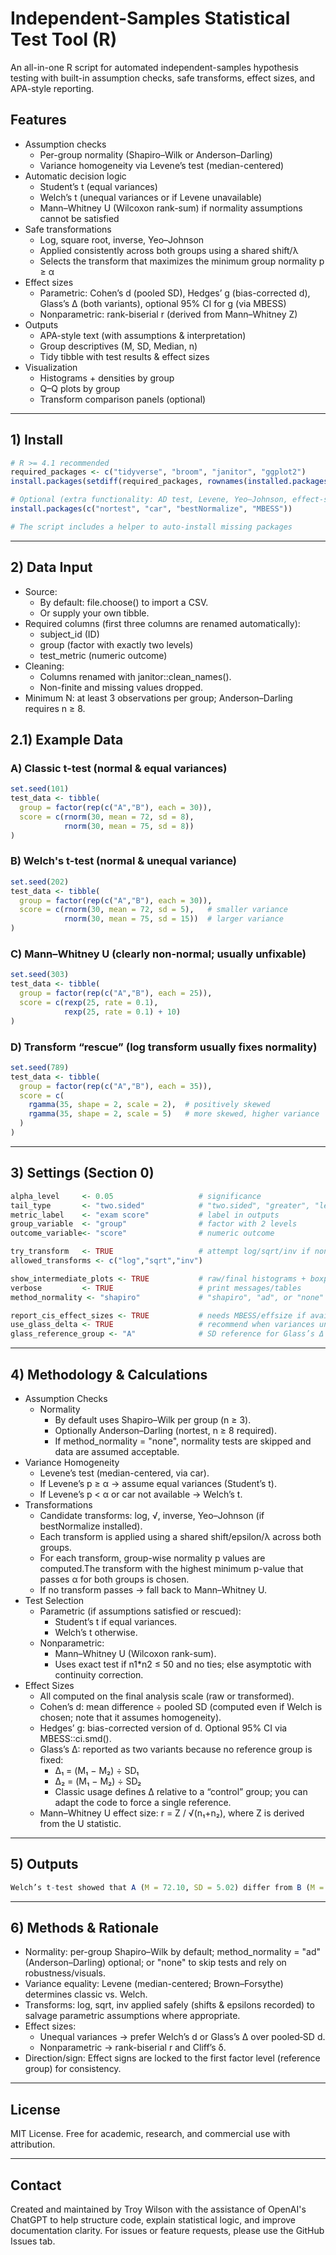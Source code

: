# Independent-Samples Statistical Test Tool (R)
An all-in-one R script for automated independent-samples hypothesis testing with built-in assumption checks, safe transforms, effect sizes, and APA-style reporting.

## Features
- Assumption checks
    - Per-group normality (Shapiro–Wilk or Anderson–Darling)
    - Variance homogeneity via Levene’s test (median-centered)
- Automatic decision logic
    - Student’s t (equal variances)
    - Welch’s t (unequal variances or if Levene unavailable)
    - Mann–Whitney U (Wilcoxon rank-sum) if normality assumptions cannot be satisfied
- Safe transformations
    - Log, square root, inverse, Yeo–Johnson
    - Applied consistently across both groups using a shared shift/λ
    - Selects the transform that maximizes the minimum group normality p ≥ α
- Effect sizes
    - Parametric: Cohen’s d (pooled SD), Hedges’ g (bias-corrected d), Glass’s Δ (both variants), optional 95% CI for g (via MBESS)
    - Nonparametric: rank-biserial r (derived from Mann–Whitney Z)
- Outputs
    - APA-style text (with assumptions & interpretation)
    - Group descriptives (M, SD, Median, n)
    - Tidy tibble with test results & effect sizes
- Visualization
    - Histograms + densities by group
    - Q–Q plots by group
    - Transform comparison panels (optional)

---
## 1) Install
```r
# R >= 4.1 recommended
required_packages <- c("tidyverse", "broom", "janitor", "ggplot2")
install.packages(setdiff(required_packages, rownames(installed.packages())))

# Optional (extra functionality: AD test, Levene, Yeo–Johnson, effect-size CI)
install.packages(c("nortest", "car", "bestNormalize", "MBESS"))

# The script includes a helper to auto-install missing packages
```
---
## 2) Data Input
- Source:
    - By default: file.choose() to import a CSV.
    - Or supply your own tibble.
- Required columns (first three columns are renamed automatically):
    - subject_id (ID)
    - group (factor with exactly two levels)
    - test_metric (numeric outcome)
- Cleaning:
    - Columns renamed with janitor::clean_names().
    - Non-finite and missing values dropped.
- Minimum N: at least 3 observations per group; Anderson–Darling requires n ≥ 8.

## 2.1) Example Data 
### A) Classic t-test (normal & equal variances)
```r
set.seed(101)
test_data <- tibble(
  group = factor(rep(c("A","B"), each = 30)),
  score = c(rnorm(30, mean = 72, sd = 8),
            rnorm(30, mean = 75, sd = 8))
)
```
### B) Welch's t-test (normal & unequal variance)
```r
set.seed(202)
test_data <- tibble(
  group = factor(rep(c("A","B"), each = 30)),
  score = c(rnorm(30, mean = 72, sd = 5),   # smaller variance
            rnorm(30, mean = 75, sd = 15))  # larger variance
)
```

### C) Mann–Whitney U (clearly non-normal; usually unfixable)
```r
set.seed(303)
test_data <- tibble(
  group = factor(rep(c("A","B"), each = 25)),
  score = c(rexp(25, rate = 0.1),
            rexp(25, rate = 0.1) + 10)
)
```

### D) Transform “rescue” (log transform usually fixes normality)
```r
set.seed(789)
test_data <- tibble(
  group = factor(rep(c("A","B"), each = 35)),
  score = c(
    rgamma(35, shape = 2, scale = 2),  # positively skewed
    rgamma(35, shape = 2, scale = 5)   # more skewed, higher variance
  )
)
```
---

## 3) Settings (Section 0)
```r
alpha_level     <- 0.05                   # significance
tail_type       <- "two.sided"            # "two.sided", "greater", "less"
metric_label    <- "exam score"           # label in outputs
group_variable  <- "group"                # factor with 2 levels
outcome_variable<- "score"                # numeric outcome

try_transform   <- TRUE                   # attempt log/sqrt/inv if non-normal
allowed_transforms <- c("log","sqrt","inv")

show_intermediate_plots <- TRUE           # raw/final histograms + boxplots
verbose         <- TRUE                   # print messages/tables
method_normality <- "shapiro"             # "shapiro", "ad", or "none"

report_cis_effect_sizes <- TRUE           # needs MBESS/effsize if available
use_glass_delta <- TRUE                   # recommend when variances unequal
glass_reference_group <- "A"              # SD reference for Glass’s Δ
```
---
## 4) Methodology & Calculations
- Assumption Checks
    - Normality
        - By default uses Shapiro–Wilk per group (n ≥ 3).
        - Optionally Anderson–Darling (nortest, n ≥ 8 required).
        - If method_normality = "none", normality tests are skipped and data are assumed acceptable.
- Variance Homogeneity
    - Levene’s test (median-centered, via car).
    - If Levene’s p ≥ α → assume equal variances (Student’s t).
    - If Levene’s p < α or car not available → Welch’s t.
- Transformations
    - Candidate transforms: log, √, inverse, Yeo–Johnson (if bestNormalize installed).
    - Each transform is applied using a shared shift/epsilon/λ across both groups.
    - For each transform, group-wise normality p values are computed.The transform with the highest minimum p-value that passes α for both groups is chosen.
    - If no transform passes → fall back to Mann–Whitney U.
- Test Selection
    - Parametric (if assumptions satisfied or rescued):
        - Student’s t if equal variances.
        - Welch’s t otherwise.
    - Nonparametric:
        - Mann–Whitney U (Wilcoxon rank-sum).
        - Uses exact test if n1*n2 ≤ 50 and no ties; else asymptotic with continuity correction.
- Effect Sizes
    - All computed on the final analysis scale (raw or transformed).
    - Cohen’s d: mean difference ÷ pooled SD (computed even if Welch is chosen; note that it assumes homogeneity).
    - Hedges’ g: bias-corrected version of d. Optional 95% CI via MBESS::ci.smd().
    - Glass’s Δ: reported as two variants because no reference group is fixed:
        - Δ₁ = (M₁ − M₂) ÷ SD₁
        - Δ₂ = (M₁ − M₂) ÷ SD₂
        - Classic usage defines Δ relative to a “control” group; you can adapt the code to force a single reference.
    - Mann–Whitney U effect size: r = Z / √(n₁+n₂), where Z is derived from the U statistic.

---
## 5) Outputs
```r
Welch’s t-test showed that A (M = 72.10, SD = 5.02) differ from B (M = 75.30, SD = 15.20), t(43.7) = −1.98, p = .0531, 95% CI [−6.43, 0.04]. Cohen’s d (pooled) = −0.39; Hedges’ g = −0.38 (95% CI [−0.78, 0.01]); Welch’s d = −0.23; Glass’s Δ (ref A) = −0.64.
```
---
## 6) Methods & Rationale
- Normality: per-group Shapiro–Wilk by default; method_normality = "ad" (Anderson–Darling) optional; or "none" to skip tests and rely on robustness/visuals.
- Variance equality: Levene (median-centered; Brown–Forsythe) determines classic vs. Welch.
- Transforms: log, sqrt, inv applied safely (shifts & epsilons recorded) to salvage parametric assumptions where appropriate.
- Effect sizes:
    - Unequal variances → prefer Welch’s d or Glass’s Δ over pooled‐SD d.
    - Nonparametric → rank-biserial r and Cliff’s δ.
- Direction/sign: Effect signs are locked to the first factor level (reference group) for consistency.
---

## License
MIT License. Free for academic, research, and commercial use with attribution.

---
## Contact
Created and maintained by Troy Wilson with the assistance of OpenAI's ChatGPT to help structure code, explain statistical logic, and improve documentation clarity. For issues or feature requests, please use the GitHub Issues tab. 

